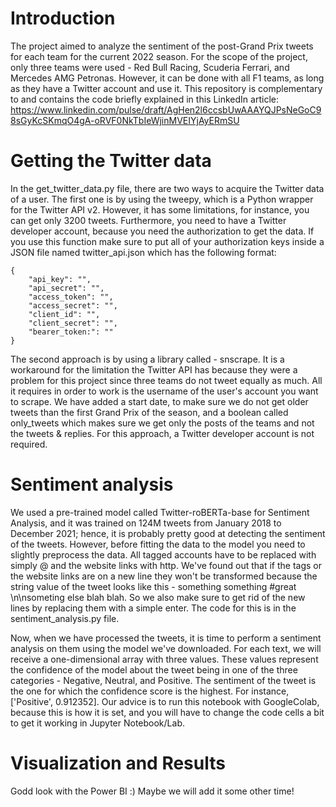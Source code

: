 # Introduction
The project aimed to analyze the sentiment of the post-Grand Prix tweets for each team for the current 2022 season. For the scope of the project, only three teams were used - Red Bull Racing, Scuderia Ferrari, and Mercedes AMG Petronas. However, it can be done with all F1 teams, as long as they have a Twitter account and use it. This repository is complementary to and contains the code briefly explained in this LinkedIn article: https://www.linkedin.com/pulse/draft/AgHen2l6ccsbUwAAAYQJPsNeGoC98sGyKcSKmqO4gA-oRVF0NkTbIeWjinMVEIYjAyERmSU

# Getting the Twitter data
In the get_twitter_data.py file, there are two ways to acquire the Twitter data of a user.
The first one is by using the tweepy, which is a Python wrapper for the Twitter API v2. However, it has some limitations, for instance, you can get only 3200 tweets. Furthermore, you need to have a Twitter developer account, because you need the authorization to get the data. If you use this function make sure to put all of your authorization keys inside a JSON file named twitter_api.json which has the following format:
    
    {
        "api_key": "",
        "api_secret": "",
        "access_token": "",
        "access_secret": "",
        "client_id": "",
        "client_secret": "",
        "bearer_token:": ""
    }
    
The second approach is by using a library called - snscrape. It is a workaround for the limitation the Twitter API has because they were a problem for this project since three teams do not tweet equally as much. All it requires in order to work is the username of the user's account you want to scrape. We have added a start date, to make sure we do not get older tweets than the first Grand Prix of the season, and a boolean called only_tweets which makes sure we get only the posts of the teams and not the tweets & replies. For this approach, a Twitter developer account is not required.

# Sentiment analysis
We used a pre-trained model called Twitter-roBERTa-base for Sentiment Analysis, and it was trained on 124M tweets from January 2018 to December 2021; hence, it is probably pretty good at detecting the sentiment of the tweets. However, before fitting the data to the model you need to slightly preprocess the data. All tagged accounts have to be replaced with simply @ and the website links with http. We've found out that if the tags or the website links are on a new line they won't be transformed because the string value of the tweet looks like this - something something #great \n\nsometing else blah blah. So we also make sure to get rid of the new lines by replacing them with a simple enter. The code for this is in the sentiment_analysis.py file.

Now, when we have processed the tweets, it is time to perform a sentiment analysis on them using the model we've downloaded. For each text, we will receive a one-dimensional array with three values. These values represent the confidence of the model about the tweet being in one of the three categories - Negative, Neutral, and Positive. The sentiment of the tweet is the one for which the confidence score is the highest. For instance, ['Positive', 0.912352]. Our advice is to run this notebook with GoogleColab, because this is how it is set, and you will have to change the code cells a bit to get it working in Jupyter Notebook/Lab.

# Visualization and Results
Godd look with the Power BI :) Maybe we will add it some other time!

 
